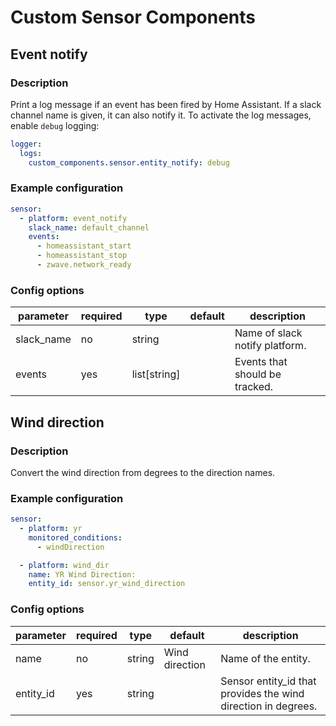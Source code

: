 # Custom Sensor Components

## Event notify

### Description

Print a log message if an event has been fired by Home Assistant. If a slack channel name is given, it can also notify it. To activate the log messages, enable `debug` logging:

```yaml
logger:
  logs:
    custom_components.sensor.entity_notify: debug
```

### Example configuration

```yaml
sensor:
  - platform: event_notify
    slack_name: default_channel
    events:
      - homeassistant_start
      - homeassistant_stop
      - zwave.network_ready
```

### Config options

| parameter | required | type | default | description |
| --------- | -------- | ---- | ------- | ----------- |
| slack_name | no | string | | Name of slack notify platform. |
| events | yes | list[string] | | Events that should be tracked. |


## Wind direction

### Description

Convert the wind direction from degrees to the direction names.

### Example configuration

```yaml
sensor:
  - platform: yr
    monitored_conditions:
      - windDirection

  - platform: wind_dir
    name: YR Wind Direction:
    entity_id: sensor.yr_wind_direction
```

### Config options

| parameter | required | type | default | description |
| --------- | -------- | ---- | ------- | ----------- |
| name | no | string | Wind direction | Name of the entity. |
| entity_id | yes | string | | Sensor entity_id that provides the wind direction in degrees. |
